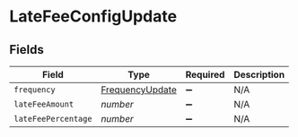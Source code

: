 # LateFeeConfigUpdate


## Fields

| Field                                                     | Type                                                      | Required                                                  | Description                                               |
| --------------------------------------------------------- | --------------------------------------------------------- | --------------------------------------------------------- | --------------------------------------------------------- |
| `frequency`                                               | [FrequencyUpdate](../../models/shared/frequencyupdate.md) | :heavy_minus_sign:                                        | N/A                                                       |
| `lateFeeAmount`                                           | *number*                                                  | :heavy_minus_sign:                                        | N/A                                                       |
| `lateFeePercentage`                                       | *number*                                                  | :heavy_minus_sign:                                        | N/A                                                       |